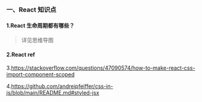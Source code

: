 ### 一、React 知识点

#### 1.React 生命周期都有哪些？

> 详见思维导图

#### 2.React ref 

3.https://stackoverflow.com/questions/47090574/how-to-make-react-css-import-component-scoped

4.https://github.com/andreipfeiffer/css-in-js/blob/main/README.md#styled-jsx
